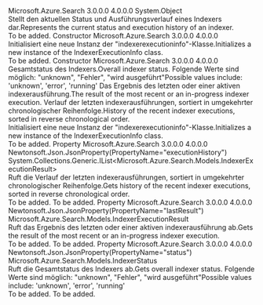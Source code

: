 <Type Name="IndexerExecutionInfo" FullName="Microsoft.Azure.Search.Models.IndexerExecutionInfo">
  <TypeSignature Language="C#" Value="public class IndexerExecutionInfo" />
  <TypeSignature Language="ILAsm" Value=".class public auto ansi beforefieldinit IndexerExecutionInfo extends System.Object" />
  <TypeSignature Language="DocId" Value="T:Microsoft.Azure.Search.Models.IndexerExecutionInfo" />
  <TypeSignature Language="VB.NET" Value="Public Class IndexerExecutionInfo" />
  <TypeSignature Language="F#" Value="type IndexerExecutionInfo = class" />
  <AssemblyInfo>
    <AssemblyName>Microsoft.Azure.Search</AssemblyName>
    <AssemblyVersion>3.0.0.0</AssemblyVersion>
    <AssemblyVersion>4.0.0.0</AssemblyVersion>
  </AssemblyInfo>
  <Base>
    <BaseTypeName>System.Object</BaseTypeName>
  </Base>
  <Interfaces />
  <Docs>
    <summary>
            <span data-ttu-id="f2ae5-101">Stellt den aktuellen Status und Ausführungsverlauf eines Indexers dar.</span><span class="sxs-lookup"><span data-stu-id="f2ae5-101">Represents the current status and execution history of an indexer.</span></span>
            </summary>
    <remarks>To be added.</remarks>
  </Docs>
  <Members>
    <Member MemberName=".ctor">
      <MemberSignature Language="C#" Value="public IndexerExecutionInfo ();" />
      <MemberSignature Language="ILAsm" Value=".method public hidebysig specialname rtspecialname instance void .ctor() cil managed" />
      <MemberSignature Language="DocId" Value="M:Microsoft.Azure.Search.Models.IndexerExecutionInfo.#ctor" />
      <MemberSignature Language="VB.NET" Value="Public Sub New ()" />
      <MemberType>Constructor</MemberType>
      <AssemblyInfo>
        <AssemblyName>Microsoft.Azure.Search</AssemblyName>
        <AssemblyVersion>3.0.0.0</AssemblyVersion>
        <AssemblyVersion>4.0.0.0</AssemblyVersion>
      </AssemblyInfo>
      <Parameters />
      <Docs>
        <summary>
            <span data-ttu-id="f2ae5-102">Initialisiert eine neue Instanz der "indexerexecutioninfo"-Klasse.</span><span class="sxs-lookup"><span data-stu-id="f2ae5-102">Initializes a new instance of the IndexerExecutionInfo class.</span></span>
            </summary>
        <remarks>To be added.</remarks>
      </Docs>
    </Member>
    <Member MemberName=".ctor">
      <MemberSignature Language="C#" Value="public IndexerExecutionInfo (Microsoft.Azure.Search.Models.IndexerStatus status = Microsoft.Azure.Search.Models.IndexerStatus.Unknown, Microsoft.Azure.Search.Models.IndexerExecutionResult lastResult = null, System.Collections.Generic.IList&lt;Microsoft.Azure.Search.Models.IndexerExecutionResult&gt; executionHistory = null);" />
      <MemberSignature Language="ILAsm" Value=".method public hidebysig specialname rtspecialname instance void .ctor(valuetype Microsoft.Azure.Search.Models.IndexerStatus status, class Microsoft.Azure.Search.Models.IndexerExecutionResult lastResult, class System.Collections.Generic.IList`1&lt;class Microsoft.Azure.Search.Models.IndexerExecutionResult&gt; executionHistory) cil managed" />
      <MemberSignature Language="DocId" Value="M:Microsoft.Azure.Search.Models.IndexerExecutionInfo.#ctor(Microsoft.Azure.Search.Models.IndexerStatus,Microsoft.Azure.Search.Models.IndexerExecutionResult,System.Collections.Generic.IList{Microsoft.Azure.Search.Models.IndexerExecutionResult})" />
      <MemberSignature Language="VB.NET" Value="Public Sub New (Optional status As IndexerStatus = Microsoft.Azure.Search.Models.IndexerStatus.Unknown, Optional lastResult As IndexerExecutionResult = null, Optional executionHistory As IList(Of IndexerExecutionResult) = null)" />
      <MemberSignature Language="F#" Value="new Microsoft.Azure.Search.Models.IndexerExecutionInfo : Microsoft.Azure.Search.Models.IndexerStatus * Microsoft.Azure.Search.Models.IndexerExecutionResult * System.Collections.Generic.IList&lt;Microsoft.Azure.Search.Models.IndexerExecutionResult&gt; -&gt; Microsoft.Azure.Search.Models.IndexerExecutionInfo" Usage="new Microsoft.Azure.Search.Models.IndexerExecutionInfo (status, lastResult, executionHistory)" />
      <MemberType>Constructor</MemberType>
      <AssemblyInfo>
        <AssemblyName>Microsoft.Azure.Search</AssemblyName>
        <AssemblyVersion>3.0.0.0</AssemblyVersion>
        <AssemblyVersion>4.0.0.0</AssemblyVersion>
      </AssemblyInfo>
      <Parameters>
        <Parameter Name="status" Type="Microsoft.Azure.Search.Models.IndexerStatus" />
        <Parameter Name="lastResult" Type="Microsoft.Azure.Search.Models.IndexerExecutionResult" />
        <Parameter Name="executionHistory" Type="System.Collections.Generic.IList&lt;Microsoft.Azure.Search.Models.IndexerExecutionResult&gt;" />
      </Parameters>
      <Docs>
        <param name="status"><span data-ttu-id="f2ae5-103">Gesamtstatus des Indexers.</span><span class="sxs-lookup"><span data-stu-id="f2ae5-103">Overall indexer status.</span></span> <span data-ttu-id="f2ae5-104">Folgende Werte sind möglich: "unknown", "Fehler", "wird ausgeführt"</span><span class="sxs-lookup"><span data-stu-id="f2ae5-104">Possible values include: 'unknown', 'error', 'running'</span></span></param>
        <param name="lastResult"><span data-ttu-id="f2ae5-105">Das Ergebnis des letzten oder einer aktiven indexerausführung.</span><span class="sxs-lookup"><span data-stu-id="f2ae5-105">The result of the most recent or an in-progress indexer execution.</span></span></param>
        <param name="executionHistory"><span data-ttu-id="f2ae5-106">Verlauf der letzten indexerausführungen, sortiert in umgekehrter chronologischer Reihenfolge.</span><span class="sxs-lookup"><span data-stu-id="f2ae5-106">History of the recent indexer executions, sorted in reverse chronological order.</span></span></param>
        <summary>
            <span data-ttu-id="f2ae5-107">Initialisiert eine neue Instanz der "indexerexecutioninfo"-Klasse.</span><span class="sxs-lookup"><span data-stu-id="f2ae5-107">Initializes a new instance of the IndexerExecutionInfo class.</span></span>
            </summary>
        <remarks>To be added.</remarks>
      </Docs>
    </Member>
    <Member MemberName="ExecutionHistory">
      <MemberSignature Language="C#" Value="public System.Collections.Generic.IList&lt;Microsoft.Azure.Search.Models.IndexerExecutionResult&gt; ExecutionHistory { get; protected set; }" />
      <MemberSignature Language="ILAsm" Value=".property instance class System.Collections.Generic.IList`1&lt;class Microsoft.Azure.Search.Models.IndexerExecutionResult&gt; ExecutionHistory" />
      <MemberSignature Language="DocId" Value="P:Microsoft.Azure.Search.Models.IndexerExecutionInfo.ExecutionHistory" />
      <MemberSignature Language="VB.NET" Value="Public Property ExecutionHistory As IList(Of IndexerExecutionResult)" />
      <MemberSignature Language="F#" Value="member this.ExecutionHistory : System.Collections.Generic.IList&lt;Microsoft.Azure.Search.Models.IndexerExecutionResult&gt; with get, set" Usage="Microsoft.Azure.Search.Models.IndexerExecutionInfo.ExecutionHistory" />
      <MemberType>Property</MemberType>
      <AssemblyInfo>
        <AssemblyName>Microsoft.Azure.Search</AssemblyName>
        <AssemblyVersion>3.0.0.0</AssemblyVersion>
        <AssemblyVersion>4.0.0.0</AssemblyVersion>
      </AssemblyInfo>
      <Attributes>
        <Attribute>
          <AttributeName>Newtonsoft.Json.JsonProperty(PropertyName="executionHistory")</AttributeName>
        </Attribute>
      </Attributes>
      <ReturnValue>
        <ReturnType>System.Collections.Generic.IList&lt;Microsoft.Azure.Search.Models.IndexerExecutionResult&gt;</ReturnType>
      </ReturnValue>
      <Docs>
        <summary>
            <span data-ttu-id="f2ae5-108">Ruft die Verlauf der letzten indexerausführungen, sortiert in umgekehrter chronologischer Reihenfolge.</span><span class="sxs-lookup"><span data-stu-id="f2ae5-108">Gets history of the recent indexer executions, sorted in reverse chronological order.</span></span>
            </summary>
        <value>To be added.</value>
        <remarks>To be added.</remarks>
      </Docs>
    </Member>
    <Member MemberName="LastResult">
      <MemberSignature Language="C#" Value="public Microsoft.Azure.Search.Models.IndexerExecutionResult LastResult { get; protected set; }" />
      <MemberSignature Language="ILAsm" Value=".property instance class Microsoft.Azure.Search.Models.IndexerExecutionResult LastResult" />
      <MemberSignature Language="DocId" Value="P:Microsoft.Azure.Search.Models.IndexerExecutionInfo.LastResult" />
      <MemberSignature Language="VB.NET" Value="Public Property LastResult As IndexerExecutionResult" />
      <MemberSignature Language="F#" Value="member this.LastResult : Microsoft.Azure.Search.Models.IndexerExecutionResult with get, set" Usage="Microsoft.Azure.Search.Models.IndexerExecutionInfo.LastResult" />
      <MemberType>Property</MemberType>
      <AssemblyInfo>
        <AssemblyName>Microsoft.Azure.Search</AssemblyName>
        <AssemblyVersion>3.0.0.0</AssemblyVersion>
        <AssemblyVersion>4.0.0.0</AssemblyVersion>
      </AssemblyInfo>
      <Attributes>
        <Attribute>
          <AttributeName>Newtonsoft.Json.JsonProperty(PropertyName="lastResult")</AttributeName>
        </Attribute>
      </Attributes>
      <ReturnValue>
        <ReturnType>Microsoft.Azure.Search.Models.IndexerExecutionResult</ReturnType>
      </ReturnValue>
      <Docs>
        <summary>
            <span data-ttu-id="f2ae5-109">Ruft das Ergebnis des letzten oder einer aktiven indexerausführung ab.</span><span class="sxs-lookup"><span data-stu-id="f2ae5-109">Gets the result of the most recent or an in-progress indexer execution.</span></span>
            </summary>
        <value>To be added.</value>
        <remarks>To be added.</remarks>
      </Docs>
    </Member>
    <Member MemberName="Status">
      <MemberSignature Language="C#" Value="public Microsoft.Azure.Search.Models.IndexerStatus Status { get; protected set; }" />
      <MemberSignature Language="ILAsm" Value=".property instance valuetype Microsoft.Azure.Search.Models.IndexerStatus Status" />
      <MemberSignature Language="DocId" Value="P:Microsoft.Azure.Search.Models.IndexerExecutionInfo.Status" />
      <MemberSignature Language="VB.NET" Value="Public Property Status As IndexerStatus" />
      <MemberSignature Language="F#" Value="member this.Status : Microsoft.Azure.Search.Models.IndexerStatus with get, set" Usage="Microsoft.Azure.Search.Models.IndexerExecutionInfo.Status" />
      <MemberType>Property</MemberType>
      <AssemblyInfo>
        <AssemblyName>Microsoft.Azure.Search</AssemblyName>
        <AssemblyVersion>3.0.0.0</AssemblyVersion>
        <AssemblyVersion>4.0.0.0</AssemblyVersion>
      </AssemblyInfo>
      <Attributes>
        <Attribute>
          <AttributeName>Newtonsoft.Json.JsonProperty(PropertyName="status")</AttributeName>
        </Attribute>
      </Attributes>
      <ReturnValue>
        <ReturnType>Microsoft.Azure.Search.Models.IndexerStatus</ReturnType>
      </ReturnValue>
      <Docs>
        <summary>
            <span data-ttu-id="f2ae5-110">Ruft die Gesamtstatus des Indexers ab.</span><span class="sxs-lookup"><span data-stu-id="f2ae5-110">Gets overall indexer status.</span></span> <span data-ttu-id="f2ae5-111">Folgende Werte sind möglich: "unknown", "Fehler", "wird ausgeführt"</span><span class="sxs-lookup"><span data-stu-id="f2ae5-111">Possible values include: 'unknown', 'error', 'running'</span></span>
            </summary>
        <value>To be added.</value>
        <remarks>To be added.</remarks>
      </Docs>
    </Member>
  </Members>
</Type>